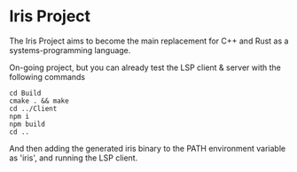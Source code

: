# Iris Project

The Iris Project aims to become the main replacement for C++ and Rust as a systems-programming language.

On-going project, but you can already test the LSP client & server with the following commands

```
cd Build
cmake . && make
cd ../Client
npm i
npm build
cd ..
```

And then adding the generated iris binary to the PATH environment variable as 'iris', and running the LSP client.